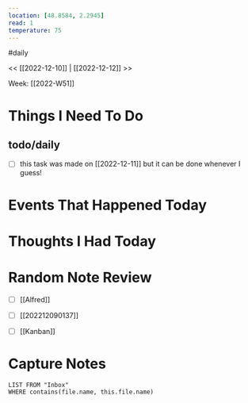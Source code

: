 ```yaml
---
location: [48.8584, 2.2945]
read: 1
temperature: 75
---
```


#daily 


<< [[2022-12-10]] | [[2022-12-12]] >>

Week: [[2022-W51]]

# Things I Need To Do

## todo/daily
- [ ] this task was made on [[2022-12-11]] but it can be done whenever I guess!

# Events That Happened Today


# Thoughts I Had Today


# Random Note Review

- [ ] [[Alfred]]
- [ ] [[202212090137]]
- [ ] [[Kanban]]



# Capture Notes

```dataview
LIST FROM "Inbox"
WHERE contains(file.name, this.file.name)
```